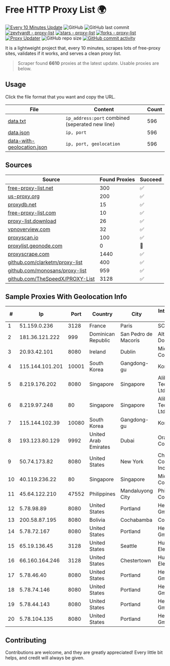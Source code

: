 
# Free HTTP Proxy List 🌍

[![Every 10 Minutes Update](https://github.com/mertguvencli/http-proxy-list/actions/workflows/main.yml/badge.svg?branch=main)](https://github.com/mertguvencli/http-proxy-list/actions/workflows/main.yml)
![GitHub](https://img.shields.io/github/license/mertguvencli/http-proxy-list)
![GitHub last commit](https://img.shields.io/github/last-commit/mertguvencli/http-proxy-list)
[![zevtyardt - proxy-list](https://img.shields.io/static/v1?label=zevtyardt&message=proxy-list&color=blue&logo=github)](https://github.com/zevtyardt/proxy-list "Go to GitHub repo")
[![stars - proxy-list](https://img.shields.io/github/stars/zevtyardt/proxy-list?style=social)](https://github.com/zevtyardt/proxy-list)
[![forks - proxy-list](https://img.shields.io/github/forks/zevtyardt/proxy-list?style=social)](https://github.com/zevtyardt/proxy-list)
[![Proxy Updater](https://github.com/zevtyardt/proxy-list/workflows/Proxy%20Updater/badge.svg)](https://github.com/zevtyardt/proxy-list/actions?query=workflow:"Proxy+Updater")
![GitHub repo size](https://img.shields.io/github/repo-size/zevtyardt/proxy-list)
[![GitHub commit activity](https://img.shields.io/github/commit-activity/m/zevtyardt/proxy-list?logo=commits)](https://github.com/zevtyardt/proxy-list/commits/main)

It is a lightweight project that, every 10 minutes, scrapes lots of free-proxy sites, validates if it works, and serves a clean proxy list.

> Scraper found **6610** proxies at the latest update. Usable proxies are below.

## Usage

Click the file format that you want and copy the URL.

|File|Content|Count|
|----|-------|-----|
|[data.txt](https://raw.githubusercontent.com/mertguvencli/http-proxy-list/main/proxy-list/data.txt)|`ip_address:port` combined (seperated new line)|596|
|[data.json](https://raw.githubusercontent.com/mertguvencli/http-proxy-list/main/proxy-list/data.json)|`ip, port`|596|
|[data-with-geolocation.json](https://raw.githubusercontent.com/mertguvencli/http-proxy-list/main/proxy-list/data-with-geolocation.json)|`ip, port, geolocation`|596|

## Sources

|Source|Found Proxies|Succeed|
|------|-------------|-------|
|[free-proxy-list.net](https://free-proxy-list.net)|300|✅|
|[us-proxy.org](https://www.us-proxy.org)|200|✅|
|[proxydb.net](http://proxydb.net)|15|✅|
|[free-proxy-list.com](https://free-proxy-list.com/?page=&port=&type%5B%5D=http&type%5B%5D=https&up_time=0&search=Search)|10|✅|
|[proxy-list.download](https://www.proxy-list.download/HTTP)|26|✅|
|[vpnoverview.com](https://vpnoverview.com/privacy/anonymous-browsing/free-proxy-servers)|32|✅|
|[proxyscan.io](https://www.proxyscan.io)|100|✅|
|[proxylist.geonode.com](https://proxylist.geonode.com/api/proxy-list?limit=300&page=1&sort_by=lastChecked&sort_type=desc&protocols=http,https)|0|🚫|
|[proxyscrape.com](https://api.proxyscrape.com/v2/?request=displayproxies&protocol=http&timeout=10000&country=all&ssl=all&anonymity=all)|1440|✅|
|[github.com/clarketm/proxy-list](https://raw.githubusercontent.com/clarketm/proxy-list/master/proxy-list-raw.txt)|400|✅|
|[github.com/monosans/proxy-list](https://raw.githubusercontent.com/monosans/proxy-list/main/proxies/http.txt)|959|✅|
|[github.com/TheSpeedX/PROXY-List](https://raw.githubusercontent.com/TheSpeedX/PROXY-List/master/http.txt)|3128|✅|


## Sample Proxies With Geolocation Info

|#|Ip|Port|Country|City|Internet Service Provider|
|-|--|----|-------|----|-------------------------|
|1|51.159.0.236|3128|France|Paris|SCALEWAY|
|2|181.36.121.222|999|Dominican Republic|San Pedro de Macorís|Altice Dominicana S.A.|
|3|20.93.42.101|8080|Ireland|Dublin|Microsoft Corporation|
|4|115.144.101.201|10001|South Korea|Gangdong-gu|Korea Telecom|
|5|8.219.176.202|8080|Singapore|Singapore|Alibaba (US) Technology Co., Ltd.|
|6|8.219.97.248|80|Singapore|Singapore|Alibaba (US) Technology Co., Ltd.|
|7|115.144.102.39|10080|South Korea|Gangdong-gu|Korea Telecom|
|8|193.123.80.129|9992|United Arab Emirates|Dubai|Oracle Corporation|
|9|50.74.173.82|8080|United States|New York|Charter Communications Inc|
|10|40.119.236.22|80|Singapore|Singapore|Microsoft Corporation|
|11|45.64.122.210|47552|Philippines|Mandaluyong City|PhilCom Corporation|
|12|5.78.98.89|8080|United States|Portland|Hetzner Online GmbH|
|13|200.58.87.195|8080|Bolivia|Cochabamba|Comteco Ltda|
|14|5.78.72.167|8080|United States|Portland|Hetzner Online GmbH|
|15|65.19.136.45|3128|United States|Seattle|Hurricane Electric LLC|
|16|66.160.164.246|3128|United States|Chestertown|Hurricane Electric LLC|
|17|5.78.46.40|8080|United States|Portland|Hetzner Online GmbH|
|18|5.78.74.146|8080|United States|Portland|Hetzner Online GmbH|
|19|5.78.44.143|8080|United States|Portland|Hetzner Online GmbH|
|20|5.78.104.135|8080|United States|Portland|Hetzner Online GmbH|



## Contributing

Contributions are welcome, and they are greatly appreciated! Every
little bit helps, and credit will always be given.

